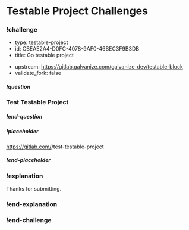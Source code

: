 # Testable Project Challenges

### !challenge

<!--'type' is required-->
<!--'id' is required, string, must be unique within a branch-->
<!--'title' is required, string, used when displaying results-->
<!--'upstream' is required, the upstream repo that will be forked. Set to the branch with the correct Dockerfile and test.sh for running tests-->
<!--'validate_fork' is options, set to true to require that the student submission is a fork of the upstream. If not defined, default is false.-->

* type: testable-project
* id: CBEAE2A4-D0FC-4078-9AF0-46BEC3F9B3DB
* title: Go testable project
<!-- * upstream: https://github.com/gSchool/test-testable-project -->
<!-- * upstream: https://gitlab.com/Torik17/test-testable-project -->
* upstream: https://gitlab.galvanize.com/galvanize_dev/testable-block
* validate_fork: false

<!--'question' is required, markdown, the question to be answered-->

##### !question

### Test Testable Project


##### !end-question

<!--'placeholder' is optional, the placeholder text in the input field. -->

##### !placeholder

https://gitlab.com/<username>/test-testable-project

##### !end-placeholder

<!--'explanation' is optional. Shown after the student correctly answers the question.-->

### !explanation

Thanks for submitting.

### !end-explanation

### !end-challenge

